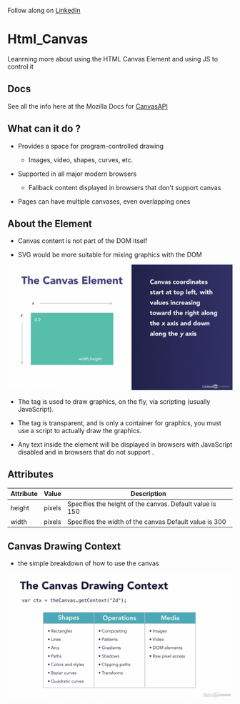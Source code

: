 Follow along on [LinkedIn](https://www.linkedin.com/learning/learning-html-canvas)

# Html_Canvas
Leanrning more about using the HTML Canvas Element and using JS to control it

## Docs

See all the info here at the Mozilla Docs for [CanvasAPI](https://developer.mozilla.org/en-US/docs/Web/API/Canvas_API)

## What can it do ?

- Provides a space for program-controlled drawing
    
    - Images, video, shapes, curves, etc.

- Supported in all major modern browsers

    - Fallback content displayed in browsers that don't support canvas

- Pages can have multiple canvases, even overlapping ones

## About the Element

- Canvas content is not part of the DOM itself

- SVG would be more suitable for mixing graphics with the DOM

![Canvas Element image of a rectangle](/img/CanvasElement.PNG)

- The <canvas> tag is used to draw graphics, on the fly, via scripting (usually JavaScript).

- The <canvas> tag is transparent, and is only a container for graphics, you must use a script to actually draw the graphics.

- Any text inside the <canvas> element will be displayed in browsers with JavaScript disabled and in browsers that do not support <canvas>.

## Attributes

Attribute  | Value  | Description
---------- | ------ | --------
height | pixels | Specifies the height of the canvas. Default value is 150
width | pixels | Specifies the width of the canvas Default value is 300

## Canvas Drawing Context

- the simple breakdown of how to use the canvas

![Canvas Elements Drawing Context](/img/CanvasContext.PNG)